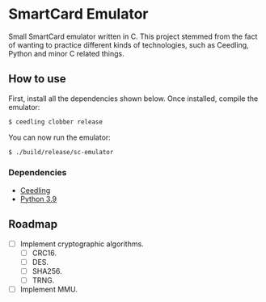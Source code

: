 # SmartCard Emulator

Small SmartCard emulator written in C. This project stemmed from the fact of wanting to practice different kinds of technologies, such as Ceedling, Python and minor C related things.

## How to use

First, install all the dependencies shown below. Once installed, compile the emulator:

```sh
$ ceedling clobber release
```

You can now run the emulator:

```sh
$ ./build/release/sc-emulator
```

### Dependencies

- [Ceedling](https://www.throwtheswitch.org/ceedling)
- [Python 3.9](https://www.python.org/)

## Roadmap

- [ ] Implement cryptographic algorithms.
  - [ ] CRC16.
  - [ ] DES.
  - [ ] SHA256.
  - [ ] TRNG.
- [ ] Implement MMU.
